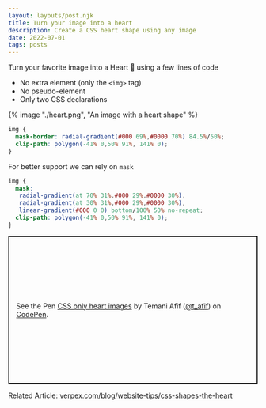 ```yaml
---
layout: layouts/post.njk
title: Turn your image into a heart
description: Create a CSS heart shape using any image
date: 2022-07-01
tags: posts
---
```


Turn your favorite image into a Heart 💖 using a few lines of code 
* No extra element (only the `<img>` tag)
* No pseudo-element
* Only two CSS declarations


{% image "./heart.png", "An image with a heart shape" %}

```css
img {
  mask-border: radial-gradient(#000 69%,#0000 70%) 84.5%/50%;
  clip-path: polygon(-41% 0,50% 91%, 141% 0);
}
```

For better support we can rely on `mask`

```css
img {
  mask:
   radial-gradient(at 70% 31%,#000 29%,#0000 30%),
   radial-gradient(at 30% 31%,#000 29%,#0000 30%),
   linear-gradient(#000 0 0) bottom/100% 50% no-repeat;
  clip-path: polygon(-41% 0,50% 91%, 141% 0);
}
```

<p class="codepen" data-height="300" data-default-tab="result" data-slug-hash="PoRwjPM" data-preview="true" data-user="t_afif" style="height: 300px; box-sizing: border-box; display: flex; align-items: center; justify-content: center; border: 2px solid; margin: 1em 0; padding: 1em;">
  <span>See the Pen <a href="https://codepen.io/t_afif/pen/PoRwjPM">
  CSS only heart images</a> by Temani Afif (<a href="https://codepen.io/t_afif">@t_afif</a>)
  on <a href="https://codepen.io">CodePen</a>.</span>
</p>
<script async src="https://cpwebassets.codepen.io/assets/embed/ei.js"></script>

Related Article: [verpex.com/blog/website-tips/css-shapes-the-heart](https://verpex.com/blog/website-tips/css-shapes-the-heart)